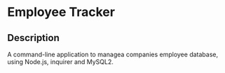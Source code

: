 # Employee Tracker

## Description
A command-line application to managea companies employee database, using Node.js, inquirer and MySQL2.

